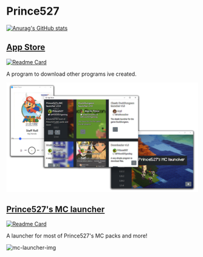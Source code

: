 # Prince527

[![Anurag's GitHub stats](https://github-readme-stats.vercel.app/api?username=Prince527Github&show_icons=true&theme=onedark)](https://github.com/anuraghazra/github-readme-stats)

## [App Store](https://github.com/Prince527GitHub/App-Store)

[![Readme Card](https://github-readme-stats.vercel.app/api/pin/?username=Prince527Github&repo=ServerSMP&show_icons=true&theme=onedark)](https://github.com/anuraghazra/github-readme-stats)

A program to download other programs ive created.

![app-store-img](https://raw.githubusercontent.com/Prince527GitHub/App-Store/images/apps/app-store.png)

## [Prince527's MC launcher](https://github.com/Prince527GitHub/Prince527-MC-launcher) 

[![Readme Card](https://github-readme-stats.vercel.app/api/pin/?username=DuckDevss&repo=Duck-Dungeon&show_icons=true&theme=onedark)](https://github.com/anuraghazra/github-readme-stats)

 A launcher for most of Prince527's MC packs and more!
 
 ![mc-launcher-img](https://serversmp.xyz/web/mclauncher/assets/image/main-menu.jpg)
